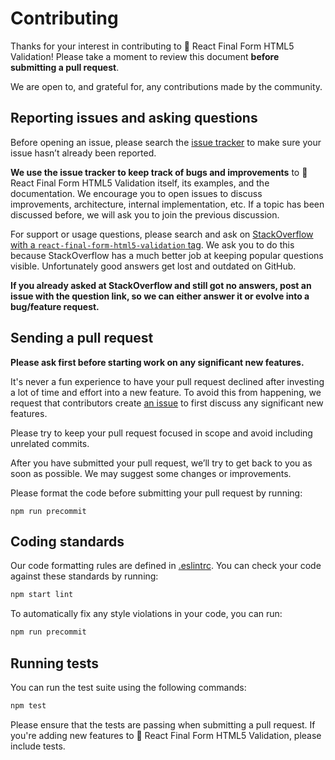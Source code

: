 # Contributing

Thanks for your interest in contributing to 🏁 React Final Form HTML5 Validation! Please
take a moment to review this document **before submitting a pull request**.

We are open to, and grateful for, any contributions made by the community.

## Reporting issues and asking questions

Before opening an issue, please search the
[issue tracker](https://github.com/final-form/react-final-form-html5-validation/issues) to
make sure your issue hasn’t already been reported.

**We use the issue tracker to keep track of bugs and improvements** to 🏁 React
Final Form HTML5 Validation itself, its examples, and the documentation. We encourage you
to open issues to discuss improvements, architecture, internal implementation,
etc. If a topic has been discussed before, we will ask you to join the previous
discussion.

For support or usage questions, please search and ask on
[StackOverflow with a `react-final-form-html5-validation` tag](https://stackoverflow.com/questions/tagged/react-final-form-html5-validation).
We ask you to do this because StackOverflow has a much better job at keeping
popular questions visible. Unfortunately good answers get lost and outdated on
GitHub.

**If you already asked at StackOverflow and still got no answers, post an issue
with the question link, so we can either answer it or evolve into a bug/feature
request.**

## Sending a pull request

**Please ask first before starting work on any significant new features.**

It's never a fun experience to have your pull request declined after investing a
lot of time and effort into a new feature. To avoid this from happening, we
request that contributors create
[an issue](https://github.com/final-form/react-final-form-html5-validation/issues) to
first discuss any significant new features.

Please try to keep your pull request focused in scope and avoid including
unrelated commits.

After you have submitted your pull request, we’ll try to get back to you as soon
as possible. We may suggest some changes or improvements.

Please format the code before submitting your pull request by running:

```
npm run precommit
```

## Coding standards

Our code formatting rules are defined in
[.eslintrc](https://github.com/final-form/react-final-form-html5-validation/blob/master/.eslintrc).
You can check your code against these standards by running:

```sh
npm start lint
```

To automatically fix any style violations in your code, you can run:

```sh
npm run precommit
```

## Running tests

You can run the test suite using the following commands:

```sh
npm test
```

Please ensure that the tests are passing when submitting a pull request. If
you're adding new features to 🏁 React Final Form HTML5 Validation, please include tests.
